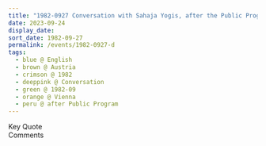 ```yaml
---
title: "1982-0927 Conversation with Sahaja Yogis, after the Public Program, House of Grégoire de Kalbermatten, Sternwartestrasse 62, Vienna, Austria"
date: 2023-09-24
display_date: 
sort_date: 1982-09-27
permalink: /events/1982-0927-d
tags:
  - blue @ English
  - brown @ Austria
  - crimson @ 1982
  - deeppink @ Conversation
  - green @ 1982-09
  - orange @ Vienna
  - peru @ after Public Program
---
```


<wave-list>
  <list-title color="green" width="75">Key Quote</list-title>
  <list-item color="BlanchedAlmond"  width="200"></list-item>
  <list-item color="Lavender"></list-item>
  <list-item color="BlanchedAlmond"></list-item>
</wave-list>

<br>

<wave-list>
  <list-title color="green" width="75">Comments</list-title>
  <list-item color="BlanchedAlmond"  width="200"></list-item>
  <list-item color="Lavender"></list-item>
  <list-item color="BlanchedAlmond"></list-item>
</wave-list>